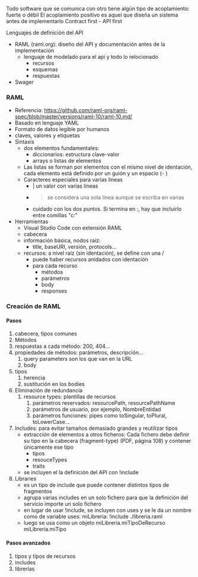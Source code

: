 Todo software que se comunica con otro tiene algún tipo de acoplamiento: fuerte o débil
El acoplamiento positivo es aquel que diseña un sistema antes de implementarlo
Contract first - API first

Lenguajes de definición del API
- RAML (raml.org): diseño del API y documentación antes de la implementación
	- lenguaje de modelado para el api y todo lo relocionado
		- recursos
		- esquemas
		- respuestas
- Swager

### RAML
- Referencia: https://github.com/raml-org/raml-spec/blob/master/versions/raml-10/raml-10.md/
- Basado en lenguaje YAML
- Formato de datos legible por humanos
- claves, valores y etiquetas
- Sintaxis
	- dos elementos fundamentales: 
		- diccionarios: estructura clave-valor
		- arrays o listas de elementos
	- Las listas se forman por elementos con el mismo nivel de identación, cada elemento está definido por un guión y un espacio (- )
	- Caracteres especiales para varias líneas
		- | un valor con varias líneas
		- > se considera una sola línea aunque se escriba en varias
		- cuidado con los dos puntos. Si termina en :, hay que incluirlo entre comillas "c:"
- Herramientas
	- Visual Studio Code con extensión RAML
	- cabecera
	- información básica, nodos raíz:
		- title, baseURI, versión, protocols...
	- recursos: a nivel raíz (sin identación), se define con una /
		- puede haber recursos anidados con identación
		- para cada recurso
			- métodos
			- parámetros
			- body
			- responses

### Creación de RAML
#### Pasos
1. cabecera, tipos comunes
2. Métodos
3. respuestas a cada método: 200, 404...
4. propiedades de métodos: parámetros, descripción...
	1. query parameters son los que van en la URL
	2. body
5. tipos
	1. herencia
	2. sustitución en los bodies
6. Eliminación de redundancia
	1. resource types: plantillas de recursos
		1. parámetros reservados: resourcePath, resourcePathName
		2. parámetros de usuario, por ejemplo, NombreEntidad
		3. parámetros funciones: pipes como toSingular, toPlural, toLowerCase...
7. Includes: para evitar tamaños demasiado grandes y reutilizar tipos
	- extracción de elementos a otros ficheros: Cada fichero debe definir su tipo en la cabecera (fragment-type) (PDF, página 108) y contener únicamente ese tipo
		- tipos
		- resouceTypes
		- traits
	- se incluyen el la definición del API con !include
8. Libraries
	- es un tipo de include que puede contener distintos tipos de fragmentos
	- agrupa varias includes en un solo fichero para que la definición del servicio importe un solo fichero 
	- en lugar de usar !include, se incluyen con uses y se le da un nombre como de variable
		 uses:
			miLibreria: !include ./libreria.raml 
	- luego se usa como un objeto
			miLibreria.miTipoDeRecurso
			miLibrería.miTipo

#### Pasos avanzados
1. tipos y tipos de recursos
2. includes
3. librerías